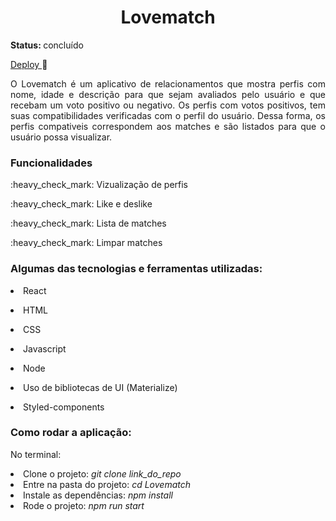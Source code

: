<h1 align="center"> Lovematch </h1>
<p><b>Status: </b>concluído </p>

<a href="http://jumbled-afterthought.surge.sh/"> Deploy </a> :gift_heart:
<p align="justify"> O Lovematch é um aplicativo de relacionamentos que mostra perfis com nome, idade e descrição para que sejam avaliados pelo usuário e que recebam um voto positivo ou negativo. Os perfis com votos positivos, tem suas compatibilidades verificadas com o perfil do usuário. Dessa forma, os perfis compativeis correspondem aos matches e são listados para que o usuário possa visualizar.</p>

<h3>Funcionalidades</h3>
<p>:heavy_check_mark: Vizualização de perfis </p>
<p>:heavy_check_mark: Like e deslike </p>
<p>:heavy_check_mark: Lista de matches</p>
<p>:heavy_check_mark: Limpar matches</p>

<h3>Algumas das tecnologias e ferramentas utilizadas: </h3>
<li> React </p>
<li> HTML</p>
<li> CSS</p>
<li> Javascript</p>
<li> Node</p>
<li> Uso de bibliotecas de UI (Materialize)</p>
<li> Styled-components</p>

<h3>Como rodar a aplicação: </h3>
<p>No terminal: </p>
<li> Clone o projeto: <i>git clone link_do_repo</i></li>
<li> Entre na pasta do projeto: <i>cd Lovematch</i></li>
<li> Instale as dependências: <i>npm install</i></li>
<li> Rode o projeto: <i>npm run start</i></li>



